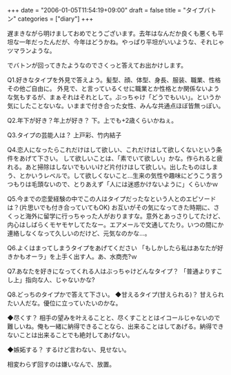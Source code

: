 +++
date = "2006-01-05T11:54:19+09:00"
draft = false
title = "タイプバトン"
categories = ["diary"]
+++

遅まきながら明けましておめでとうございます。去年はなんだか良くも悪くも平坦な一年だったんだが、今年はどうかね。やっぱり平坦がいいような、それじゃツマランような。

でバトンが回ってきたようなのでさくっと答えてお出かけします。

Q1.好きなタイプを外見で答えよう。髪型、顔、体型、身長、服装、職業、性格その他ご自由に。
外見で、と言っているくせに職業とか性格とか関係ないような気もするが、まぁそれはそれとして。ぶっちゃけ「どうでもいい」。というか気にしたことないな。いままで付き合った女性、みんな共通点ほぼ皆無っぽい。

Q2.年下が好き？年上が好き？
下。上でも+2歳くらいかねぇ。

Q3.タイプの芸能人は？
上戸彩、竹内結子

Q4.恋人になったらこれだけはして欲しい、これだけはして欲しくないという条件をあげて下さい。
して欲しいことは、「素でいて欲しい」かな。作られると疲れる。あと掃除はしないでもいいけど片付けはして欲しい。出したものはしまう、とかいうレベルで。して欲しくないこと…生来の気性や趣味にどうこう言うつもりは毛頭ないので、とりあえず「人には迷惑かけないように」くらいかｗ

Q5.今までの恋愛経験の中でこの人はタイプだったなという人とのエピソードは？(片思いでも付き合っていてもOK)
お互いがその気になってきた時期に、さくっと海外に留学に行っちゃった人がおりますな。意外とあっさりしてたけど、内心はしばらくモヤモヤしてたなー。エアメールで文通してたり。いつの間にか連絡しなくなって久しいのだけど、元気なのかな…。

Q6.よくはまってしまうタイプをあげてください
「もしかしたら私はあなたが好きかもオーラ」を上手く出す人。あ、水商売?ｗ

Q7.あなたを好きになってくれる人はぶっちゃけどんなタイプ？
「普通よりすこし上」指向な人、じゃないかな?

Q8.どっちのタイプかで答えて下さい。
◆甘えるタイプ(甘えられる)？
甘えられたい人だな。優位に立っていたいのかな。

◆尽くす？
相手の望みを叶えることと、尽くすこととはイコールじゃないので難しいね。俺も一緒に納得できることなら、出来ることはしてあげる。納得できないことは出来ることでも絶対してあげない。

◆嫉妬する？
するけど言わない、見せない。

相変わらず回すのは嫌いなんで、放置。
